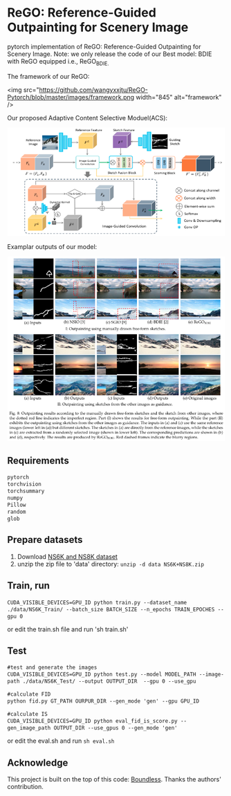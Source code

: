# ReGO: Reference-Guided Outpainting for Scenery Image 

pytorch implementation of ReGO: Reference-Guided Outpainting for Scenery Image.
Note: we only release the code of our Best model: BDIE with ReGO equipped i.e., ReGO<sub>BDIE.

The framework of our ReGO:

<img src="https://github.com/wangyxxjtu/ReGO-Pytorch/blob/master/images/framework.png width="845" alt="framework" />

Our proposed Adaptive Content Selective Moduel(ACS):

<img src="https://github.com/wangyxxjtu/ReGO-Pytorch/blob/master/images/ReGO.png" width="745" alt="framework" />

Examplar outputs of our model:

<img src="https://github.com/wangyxxjtu/ReGO-Pytorch/blob/master/images/show.png" width="885" alt="framework" />


## Requirements

```
pytorch
torchvision
torchsummary
numpy
Pillow
random
glob
```

## Prepare datasets
1. Download [NS6K and NS8K dataset](https://drive.google.com/file/d/1nM71LTeKfH5KjYoKJGscOcuMFHhJSwZT/view?usp=sharing) 
2. unzip the zip file to 'data' directory: ```unzip -d data NS6K+NS8K.zip```

## Train, run
```
CUDA_VISIBLE_DEVICES=GPU_ID python train.py --dataset_name ./data/NS6K_Train/ --batch_size BATCH_SIZE --n_epochs TRAIN_EPOCHES --gpu 0
```
or edit the train.sh file and run 'sh train.sh' 

## Test
```
#test and generate the images
CUDA_VISIBLE_DEVICES=GPU_ID python test.py --model MODEL_PATH --image-path ./data/NS6K_Test/ --output OUTPUT_DIR  --gpu 0 --use_gpu
```

```
#calculate FID
python fid.py GT_PATH OURPUR_DIR --gen_mode 'gen' --gpu GPU_ID
```

```
#calculate IS
CUDA_VISIBLE_DEVICES=GPU_ID python eval_fid_is_score.py --gen_image_path OUTPUT_DIR --use_gpus 0 --gen_mode 'gen' 
```
or edit the eval.sh and run ```sh eval.sh```

## Acknowledge
This project is built on the top of this code: [Boundless](https://github.com/recong/Boundless-in-Pytorch). Thanks the authors' contribution.
